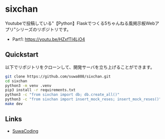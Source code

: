 # sixchan
Youtubeで投稿している"【Python】Flaskでつくる5ちゃんねる風掲示板Webアプリ"シリーズのリポジトリです。
- Part1: https://youtu.be/HZxfTI4LjO4

## Quickstart
以下でリポジトリをクローンして、開発サーバを立ち上げることができます。
```bash
git clone https://github.com/suwa808/sixchan.git
cd sixchan
python3 -m venv .venv
pip3 install -r requirements.txt
python3 -c "from sixchan import db; db.create_all()"
python3 -c "from sixchan import insert_mock_reses; insert_mock_reses()"
make dev
```

## Links
- [SuwaCoding](https://www.youtube.com/channel/UCAqqAK9M58yNRPhaMSbmV4Q)